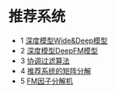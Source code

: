 # 推荐系统

- 1 [深度模型Wide&Deep模型](/recsys/wdl.html)
- 2 [深度模型DeepFM模型](/recsys/deepfm.html)
- 3 [协调过滤算法](/recsys/cf.html)
- 4 [推荐系统的矩阵分解](/recsys/mf.html)
- 5 [FM因子分解机](/recsys/fm.html)
